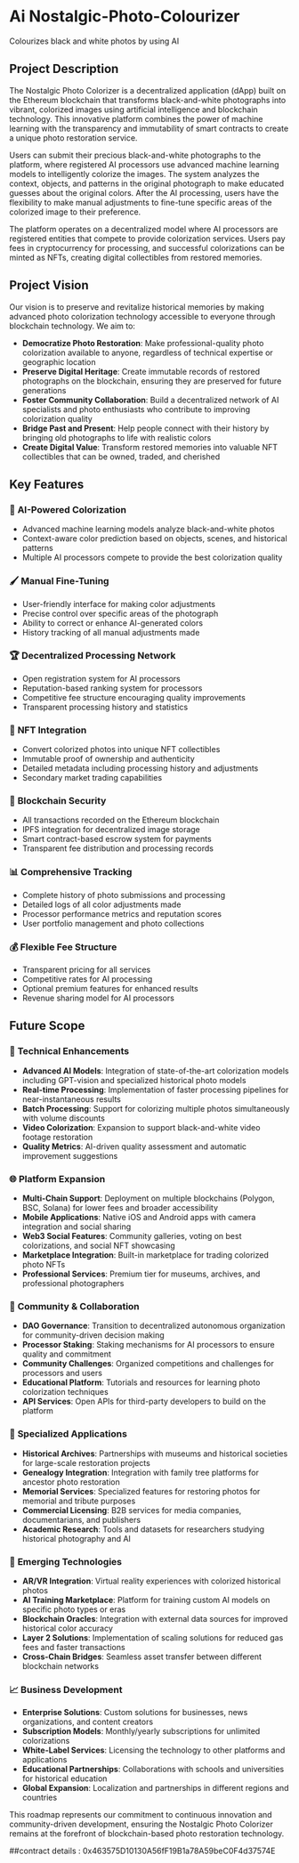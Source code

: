 # Ai Nostalgic-Photo-Colourizer
Colourizes black and white photos by using AI

## Project Description

The Nostalgic Photo Colorizer is a decentralized application (dApp) built on the Ethereum blockchain that transforms black-and-white photographs into vibrant, colorized images using artificial intelligence and blockchain technology. This innovative platform combines the power of machine learning with the transparency and immutability of smart contracts to create a unique photo restoration service.

Users can submit their precious black-and-white photographs to the platform, where registered AI processors use advanced machine learning models to intelligently colorize the images. The system analyzes the context, objects, and patterns in the original photograph to make educated guesses about the original colors. After the AI processing, users have the flexibility to make manual adjustments to fine-tune specific areas of the colorized image to their preference.

The platform operates on a decentralized model where AI processors are registered entities that compete to provide colorization services. Users pay fees in cryptocurrency for processing, and successful colorizations can be minted as NFTs, creating digital collectibles from restored memories.

## Project Vision

Our vision is to preserve and revitalize historical memories by making advanced photo colorization technology accessible to everyone through blockchain technology. We aim to:

- **Democratize Photo Restoration**: Make professional-quality photo colorization available to anyone, regardless of technical expertise or geographic location
- **Preserve Digital Heritage**: Create immutable records of restored photographs on the blockchain, ensuring they are preserved for future generations
- **Foster Community Collaboration**: Build a decentralized network of AI specialists and photo enthusiasts who contribute to improving colorization quality
- **Bridge Past and Present**: Help people connect with their history by bringing old photographs to life with realistic colors
- **Create Digital Value**: Transform restored memories into valuable NFT collectibles that can be owned, traded, and cherished

## Key Features

### 🎨 **AI-Powered Colorization**
- Advanced machine learning models analyze black-and-white photos
- Context-aware color prediction based on objects, scenes, and historical patterns
- Multiple AI processors compete to provide the best colorization quality

### 🖌️ **Manual Fine-Tuning**
- User-friendly interface for making color adjustments
- Precise control over specific areas of the photograph
- Ability to correct or enhance AI-generated colors
- History tracking of all manual adjustments made

### 🏆 **Decentralized Processing Network**
- Open registration system for AI processors
- Reputation-based ranking system for processors
- Competitive fee structure encouraging quality improvements
- Transparent processing history and statistics

### 💎 **NFT Integration**
- Convert colorized photos into unique NFT collectibles
- Immutable proof of ownership and authenticity
- Detailed metadata including processing history and adjustments
- Secondary market trading capabilities

### 🔐 **Blockchain Security**
- All transactions recorded on the Ethereum blockchain
- IPFS integration for decentralized image storage
- Smart contract-based escrow system for payments
- Transparent fee distribution and processing records

### 📊 **Comprehensive Tracking**
- Complete history of photo submissions and processing
- Detailed logs of all color adjustments made
- Processor performance metrics and reputation scores
- User portfolio management and photo collections

### 💰 **Flexible Fee Structure**
- Transparent pricing for all services
- Competitive rates for AI processing
- Optional premium features for enhanced results
- Revenue sharing model for AI processors

## Future Scope

### 🔮 **Technical Enhancements**
- **Advanced AI Models**: Integration of state-of-the-art colorization models including GPT-vision and specialized historical photo models
- **Real-time Processing**: Implementation of faster processing pipelines for near-instantaneous results
- **Batch Processing**: Support for colorizing multiple photos simultaneously with volume discounts
- **Video Colorization**: Expansion to support black-and-white video footage restoration
- **Quality Metrics**: AI-driven quality assessment and automatic improvement suggestions

### 🌐 **Platform Expansion**
- **Multi-Chain Support**: Deployment on multiple blockchains (Polygon, BSC, Solana) for lower fees and broader accessibility
- **Mobile Applications**: Native iOS and Android apps with camera integration and social sharing
- **Web3 Social Features**: Community galleries, voting on best colorizations, and social NFT showcasing
- **Marketplace Integration**: Built-in marketplace for trading colorized photo NFTs
- **Professional Services**: Premium tier for museums, archives, and professional photographers

### 🤝 **Community & Collaboration**
- **DAO Governance**: Transition to decentralized autonomous organization for community-driven decision making
- **Processor Staking**: Staking mechanisms for AI processors to ensure quality and commitment
- **Community Challenges**: Organized competitions and challenges for processors and users
- **Educational Platform**: Tutorials and resources for learning photo colorization techniques
- **API Services**: Open APIs for third-party developers to build on the platform

### 🎯 **Specialized Applications**
- **Historical Archives**: Partnerships with museums and historical societies for large-scale restoration projects
- **Genealogy Integration**: Integration with family tree platforms for ancestor photo restoration
- **Memorial Services**: Specialized features for restoring photos for memorial and tribute purposes
- **Commercial Licensing**: B2B services for media companies, documentarians, and publishers
- **Academic Research**: Tools and datasets for researchers studying historical photography and AI

### 🚀 **Emerging Technologies**
- **AR/VR Integration**: Virtual reality experiences with colorized historical photos
- **AI Training Marketplace**: Platform for training custom AI models on specific photo types or eras
- **Blockchain Oracles**: Integration with external data sources for improved historical color accuracy
- **Layer 2 Solutions**: Implementation of scaling solutions for reduced gas fees and faster transactions
- **Cross-Chain Bridges**: Seamless asset transfer between different blockchain networks

### 📈 **Business Development**
- **Enterprise Solutions**: Custom solutions for businesses, news organizations, and content creators
- **Subscription Models**: Monthly/yearly subscriptions for unlimited colorizations
- **White-Label Services**: Licensing the technology to other platforms and applications
- **Educational Partnerships**: Collaborations with schools and universities for historical education
- **Global Expansion**: Localization and partnerships in different regions and countries

This roadmap represents our commitment to continuous innovation and community-driven development, ensuring the Nostalgic Photo Colorizer remains at the forefront of blockchain-based photo restoration technology.

##contract details : 0x463575D10130A56fF19B1a78A59beC0F4d37574E

